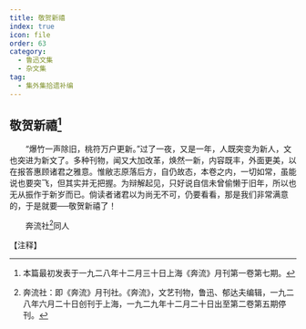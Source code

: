```yaml
---
title: 敬贺新禧
index: true
icon: file
order: 63
category:
  - 鲁迅文集
  - 杂文集
tag:  
  - 集外集拾遗补编
---
```


## 敬贺新禧[^①]

　　“爆竹一声除旧，桃符万户更新。”过了一夜，又是一年，人既突变为新人，文也突进为新文了。多种刊物，闻又大加改革，焕然一新，内容既丰，外面更美，以在报答惠顾诸君之雅意。惟敝志原落后方，自仍故态，本卷之内，一切如常，虽能说也要突飞，但其实并无把握。为辩解起见，只好说自信未曾偷懒于旧年，所以也无从振作于新岁而已。倘读者诸君以为尚无不可，仍要看看，那是我们非常满意的，于是就要──敬贺新禧了！

　　奔流社[^②]同人

【注释】

[^①]:本篇最初发表于一九二八年十二月三十日上海《奔流》月刊第一卷第七期。

[^②]:奔流社：即《奔流》月刊社。《奔流》，文艺刊物，鲁迅、郁达夫编辑，一九二八年六月二十日创刊于上海，一九二九年十二月二十日出至第二卷第五期停刊。
